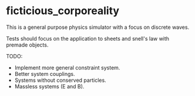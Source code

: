 # ficticious_corporeality
This is a general purpose physics simulator with a focus on discrete waves. 

Tests should focus on the application to sheets and snell's law with premade objects. 

TODO:
- Implement more general constraint system. 
- Better system couplings. 
- Systems without conserved particles.
- Massless systems (E and B). 
